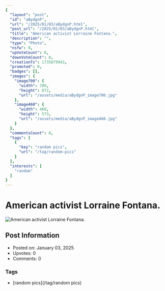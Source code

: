 ```yaml
---
{
  "layout": "post",
  "id": "aBydgnP",
  "url": "/2025/01/03/aBydgnP.html",
  "post_url": "/2025/01/03/aBydgnP.html",
  "title": "American activist Lorraine Fontana.",
  "description": "",
  "type": "Photo",
  "nsfw": 0,
  "upVoteCount": 0,
  "downVoteCount": 0,
  "creationTs": 1735879943,
  "promoted": 0,
  "badges": [],
  "images": {
    "image700": {
      "width": 700,
      "height": 872,
      "url": "/assets/media/aBydgnP_image700.jpg"
    },
    "image460": {
      "width": 460,
      "height": 573,
      "url": "/assets/media/aBydgnP_image460.jpg"
    }
  },
  "commentsCount": 0,
  "tags": [
    {
      "key": "random pics",
      "url": "/tag/random-pics"
    }
  ],
  "interests": [
    "random"
  ]
}
---
```


# American activist Lorraine Fontana.

![American activist Lorraine Fontana.](/assets/media/aBydgnP_image700.jpg)

## Post Information

- Posted on: January 03, 2025
- Upvotes: 0
- Comments: 0

### Tags

- [random pics](/tag/random pics)
